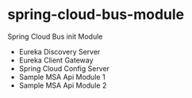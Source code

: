 # spring-cloud-bus-module
Spring Cloud Bus init Module

- Eureka Discovery Server
- Eureka Client Gateway
- Spring Cloud Config Server
- Sample MSA Api Module 1
- Sample MSA Api Module 2
